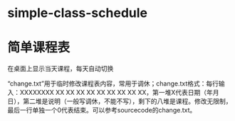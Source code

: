 # simple-class-schedule
# 简单课程表
在桌面上显示当天课程，每天自动切换

“change.txt”用于临时修改课程表内容，常用于调休；change.txt格式：每行输入：XXXXXXXX XX XX XX XX XX XX XX XX XX，第一堆X代表日期（年月日），第二堆是说明（一般写调休，不能不写），剩下的八堆是课程。修改无限制，最后一行单独一个0代表结束。可以参考sourcecode的change.txt。
